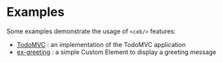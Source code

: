 # Examples

Some examples demonstrate the usage of `<ceb/>` features:

- [TodoMVC](TodoMVC.md) : an implementation of the TodoMVC application
- [ex-greeting](ex-greeting.md) : a simple Custom Element to display a greeting message
